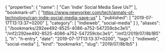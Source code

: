 {
  "properties": {
    "name": [
      "Can 'Indie' Social Media Save Us?"
    ],
    "bookmark-of": [
      "https://www.newyorker.com/tech/annals-of-technology/can-indie-social-media-save-us"
    ],
    "published": [
      "2019-07-17T13:13:37+0200"
    ],
    "category": [
      "indieweb",
      "social-media"
    ]
  },
  "aliases": [
    "/bookmarks/292ee492-8525-4086-a752-547259cbc3e1/",
    "/mf2/292ee492-8525-4086-a752-547259cbc3e1/",
    "/mf2/2019/07/8b1B5"
  ],
  "h": "h-entry",
  "date": "2019-07-17T13:13:37+0200",
  "tags": [
    "indieweb",
    "social-media"
  ],
  "kind": "bookmarks",
  "slug": "2019/07/8b1b5"
}
